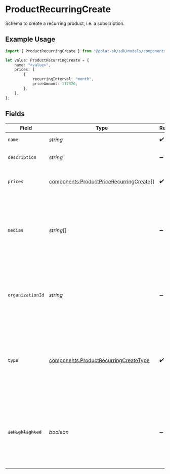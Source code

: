 # ProductRecurringCreate

Schema to create a recurring product, i.e. a subscription.

## Example Usage

```typescript
import { ProductRecurringCreate } from "@polar-sh/sdk/models/components";

let value: ProductRecurringCreate = {
    name: "<value>",
    prices: [
        {
            recurringInterval: "month",
            priceAmount: 117320,
        },
    ],
};
```

## Fields

| Field                                                                                                                       | Type                                                                                                                        | Required                                                                                                                    | Description                                                                                                                 |
| --------------------------------------------------------------------------------------------------------------------------- | --------------------------------------------------------------------------------------------------------------------------- | --------------------------------------------------------------------------------------------------------------------------- | --------------------------------------------------------------------------------------------------------------------------- |
| `name`                                                                                                                      | *string*                                                                                                                    | :heavy_check_mark:                                                                                                          | The name of the product.                                                                                                    |
| `description`                                                                                                               | *string*                                                                                                                    | :heavy_minus_sign:                                                                                                          | The description of the product.                                                                                             |
| `prices`                                                                                                                    | [components.ProductPriceRecurringCreate](../../models/components/productpricerecurringcreate.md)[]                          | :heavy_check_mark:                                                                                                          | List of available prices for this product.                                                                                  |
| `medias`                                                                                                                    | *string*[]                                                                                                                  | :heavy_minus_sign:                                                                                                          | List of file IDs. Each one must be on the same organization as the product, of type `product_media` and correctly uploaded. |
| `organizationId`                                                                                                            | *string*                                                                                                                    | :heavy_minus_sign:                                                                                                          | The ID of the organization owning the product. **Required unless you use an organization token.**                           |
| ~~`type`~~                                                                                                                  | [components.ProductRecurringCreateType](../../models/components/productrecurringcreatetype.md)                              | :heavy_check_mark:                                                                                                          | : warning: ** DEPRECATED **: This will be removed in a future release, please migrate away from it as soon as possible.     |
| ~~`isHighlighted`~~                                                                                                         | *boolean*                                                                                                                   | :heavy_minus_sign:                                                                                                          | : warning: ** DEPRECATED **: This will be removed in a future release, please migrate away from it as soon as possible.     |